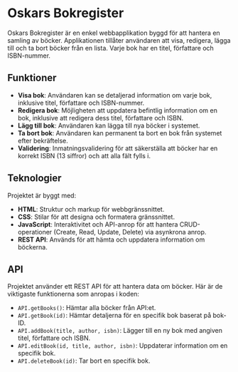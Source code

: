 # Oskars Bokregister

Oskars Bokregister är en enkel webbapplikation byggd för att hantera en samling av böcker. Applikationen tillåter användaren att visa, redigera, lägga till och ta bort böcker från en lista. Varje bok har en titel, författare och ISBN-nummer.

## Funktioner

- **Visa bok**: Användaren kan se detaljerad information om varje bok, inklusive titel, författare och ISBN-nummer.
- **Redigera bok**: Möjligheten att uppdatera befintlig information om en bok, inklusive att redigera dess titel, författare och ISBN.
- **Lägg till bok**: Användaren kan lägga till nya böcker i systemet.
- **Ta bort bok**: Användaren kan permanent ta bort en bok från systemet efter bekräftelse.
- **Validering**: Inmatningsvalidering för att säkerställa att böcker har en korrekt ISBN (13 siffror) och att alla fält fylls i.

## Teknologier

Projektet är byggt med:

- **HTML**: Struktur och markup för webbgränssnittet.
- **CSS**: Stilar för att designa och formatera gränssnittet.
- **JavaScript**: Interaktivitet och API-anrop för att hantera CRUD-operationer (Create, Read, Update, Delete) via asynkrona anrop.
- **REST API**: Används för att hämta och uppdatera information om böckerna.

## API

Projektet använder ett REST API för att hantera data om böcker. Här är de viktigaste funktionerna som anropas i koden:

- `API.getBooks()`: Hämtar alla böcker från API:et.
- `API.getBook(id)`: Hämtar detaljerna för en specifik bok baserat på bok-ID.
- `API.addBook(title, author, isbn)`: Lägger till en ny bok med angiven titel, författare och ISBN.
- `API.editBook(id, title, author, isbn)`: Uppdaterar information om en specifik bok.
- `API.deleteBook(id)`: Tar bort en specifik bok.
